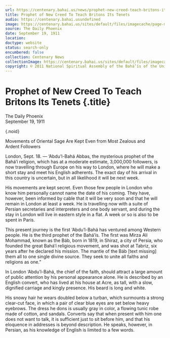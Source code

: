 ```yaml
---
url: https://centenary.bahai.us/news/prophet-new-creed-teach-britons-its-tenets
title: Prophet of New Creed To Teach Britons Its Tenets
audio: https://centenary.bahai.usundefined
image: https://centenary.bahai.us/sites/default/files/imagecache/page-main-image/images/press_clippings/09-19-1911%2CThe%20Daily%20Phoenix%2CProphet%20of%20New%20Creed%20To%20Teach%20Britons%20Its%20Tenets.png
source: The Daily Phoenix
date: September 19, 1911
location: 
doctype: website
status: search-only
encumbered: false
collection: Centenary News
collectionImage: https://centenary.bahai.us/sites/default/files/imagecache/theme-image/main_image/abdulbaha-overview-small_0.jpg
copyright: © 2011 National Spiritual Assembly of the Bahá’ís of the United States
---
```



# Prophet of New Creed To Teach Britons Its Tenets {.title}

The Daily Phoenix  
September 19, 1911  

{.noid}  



Movements of Oriental Sage Are Kept Even from Most Zealous and Ardent Followers

London, Sept. 18. — ‘Abdu’l-Bahá Abbas, the mysterious prophet of the Bahá’í religion, which has at a moderate estimate, 3,000,000 followers, is now travelling through Europe on his way to London, where he will make a short stay and meet his English adherents. The exact day of his arrival in this country is uncertain, but in all likelihood it will be next week.

His movements are kept secret. Even those few people in London who know him personally cannot name the date of his coming. They have, however, been informed by cable that it will be very soon and that he will remain in London at least a week. He is travelling now with a suite of Persian secretaries and interpreters and one body servant, and during the stay in London will live in eastern style in a flat. A week or so is also to be spent in Paris.

This present journey is the first ‘Abdu’l-Bahá has ventured among Western people. He is the third prophet of the Bahá’ís. The first was Mirza Ali Mohammad, known as the Báb, born in 1819, in Shiraz, a city of Persia, who founded the great Bahá’í religious movement, and was shot at Tabriz, six years after he declared his mission. The mantle of the Báb \[text missing\] them all to one single divine source. They seek to unite all faiths and religions as one.”

In London ‘Abdu’l-Bahá, the chief of the faith, should attract a large amount of public attention by his personal appearance alone. He is described by an English convert, who has lived at his house at Acre, as tall, with a slow, dignified carriage and kingly presence. His beard is long and white.

His snowy hair he wears doubled below a turban, which surmounts a strong clear-cut face, in which a pair of clear blue eyes are set below heavy eyebrows. The dress he dons is usually gray in color, a flowing tunic robe made of cotton, and sandals. Converts say that when present with him one does not want to talk, it is sufficient just to sit before him, and that his eloquence in addresses is beyond description. He speaks, however, in Persian, as his knowledge of English is limited to a few words.
